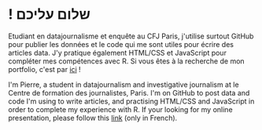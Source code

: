 # ! שלום עליכם
Etudiant en datajournalisme et enquête au CFJ Paris, j'utilise surtout GitHub pour publier les données et le code qui me sont utiles pour écrire des articles data. J'y pratique également HTML/CSS et JavaScript pour compléter mes compétences avec R. Si vous êtes à la recherche de mon portfolio, c'est par [ici](https://deroudilhep.github.io/) ! 

I'm Pierre, a student in datajournalism and investigative journalism at le Centre de formation des journalistes, Paris. I'm on GitHub to post data and code I'm using to write articles, and practising HTML/CSS and JavaScript in order to complete my experience with R. If your looking for my online presentation, please follow this [link](https://deroudilhep.github.io/) (only in French).
